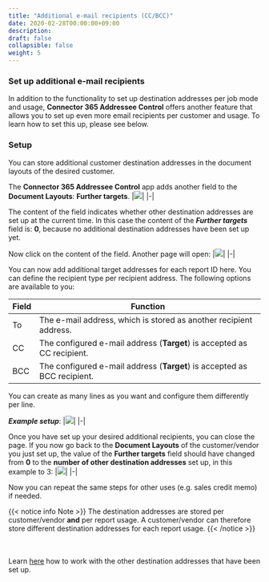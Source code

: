 ```yaml
---
title: "Additional e-mail recipients (CC/BCC)"
date: 2020-02-28T00:00:00+09:00
description: 
draft: false
collapsible: false
weight: 5
---
```

### Set up additional e-mail recipients

In addition to the functionality to set up destination addresses per job mode and usage, **Connector 365 Addressee Control** offers another feature that allows you to set up even more email recipients per customer and usage. To learn how to set this up, please see below.

### Setup
You can store additional customer destination addresses in the document layouts of the desired customer.

The **Connector 365 Addressee Control** app adds another field to the **Document Layouts**: **Further targets**.
|![](/images/apps/Addresse_Control/Document_Layouts_Further_Targets_0_ENU.png)|
|-|

The content of the field indicates whether other destination addresses are set up at the current time. In this case
the content of the ***Further targets*** field is: **0**, because no additional destination addresses have been set up yet.

Now click on the content of the field. Another page will open:
|![](images/apps/Addresse_Control/FurtherTargets_ENU.png)|
|-|

You can now add additional target addresses for each report ID here. You can define the recipient type per recipient address. The following options are available to you:

| Field | Function|
|-|-|
| To | The e-mail address, which is stored as another recipient address. |
| CC   | The configured e-mail address (**Target**) is accepted as CC recipient. |
| BCC  | The configured e-mail address (**Target**) is accepted as BCC recipient. |

<p></p>

You can create as many lines as you want and configure them differently per line.
<p></p>

***Example setup***:
|![](images/apps/Addresse_Control/FurtherTargets_Example_ENU.png)|
|-|

Once you have set up your desired additional recipients, you can close the page.
If you now go back to the **Document Layouts** of the customer/vendor you just set up, the value of the **Further targets** field should have changed from 
**0** to the **number of other destination addresses** set up, in this example to 3: 
|![](images/apps/Addresse_Control/Document_Layouts_Further_Targets_Yes.png)|
|-|

Now you can repeat the same steps for other uses (e.g. sales credit memo) if needed.

{{< notice info Note >}}
The destination addresses are stored per customer/vendor **and** per report usage. A customer/vendor can therefore store different destination addresses for each report usage.
{{< /notice >}}

<br></br>
Learn [here](/en-us/apps/addressee-control/working-with-addresse-control/further-targets) how to work with the other destination addresses that have been set up.